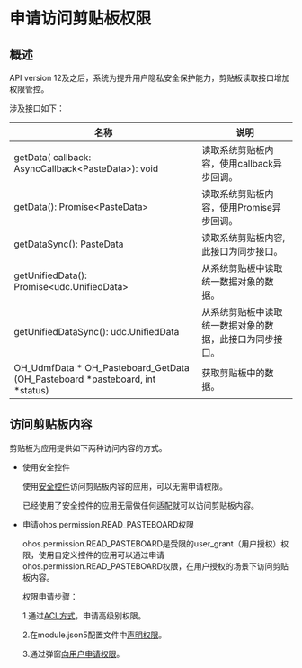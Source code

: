 # 申请访问剪贴板权限

## 概述

API version 12及之后，系统为提升用户隐私安全保护能力，剪贴板读取接口增加权限管控。

涉及接口如下：

| 名称 | 说明                                                                                                                                        |
| -------- |----------------------------------------------------------------------------------------------------------------------------------------|
| getData( callback: AsyncCallback&lt;PasteData&gt;): void | 读取系统剪贴板内容，使用callback异步回调。 |
| getData(): Promise&lt;PasteData&gt; | 读取系统剪贴板内容，使用Promise异步回调。 |
| getDataSync(): PasteData | 读取系统剪贴板内容, 此接口为同步接口。 |
| getUnifiedData(): Promise\<udc.UnifiedData\> | 从系统剪贴板中读取统一数据对象的数据。 |
| getUnifiedDataSync(): udc.UnifiedData | 从系统剪贴板中读取统一数据对象的数据，此接口为同步接口。 |
| OH_UdmfData * OH_Pasteboard_GetData (OH_Pasteboard *pasteboard, int *status) | 获取剪贴板中的数据。 |

## 访问剪贴板内容

剪贴板为应用提供如下两种访问内容的方式。

- 使用安全控件

    使用[安全控件](../../security/AccessToken/pastebutton.md)访问剪贴板内容的应用，可以无需申请权限。

    已经使用了安全控件的应用无需做任何适配就可以访问剪贴板内容。

- 申请ohos.permission.READ_PASTEBOARD权限

    ohos.permission.READ_PASTEBOARD是受限的user_grant（用户授权）权限，使用自定义控件的应用可以通过申请ohos.permission.READ_PASTEBOARD权限，在用户授权的场景下访问剪贴板内容。

    权限申请步骤：
    <!--RP1-->
    1.通过[ACL方式](../../security/AccessToken/declare-permissions-in-acl.md)，申请高级别权限。
    
    2.在module.json5配置文件中[声明权限](../../security/AccessToken/declare-permissions.md)。
    
    3.通过弹窗[向用户申请权限](../../security/AccessToken/request-user-authorization.md)。
    <!--RP1End-->
